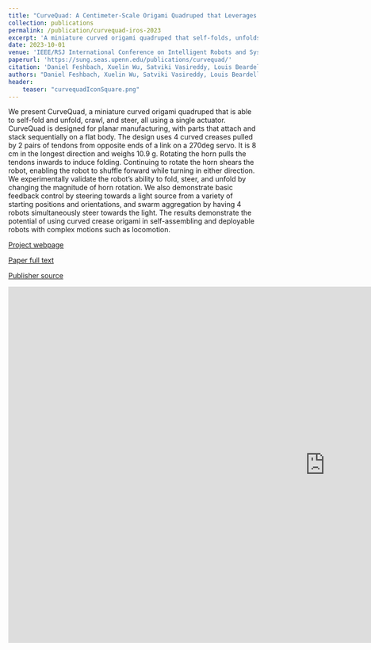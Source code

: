 ```yaml
---
title: "CurveQuad: A Centimeter-Scale Origami Quadruped that Leverages Curved Creases to Self-Fold and Crawl with One Motor"
collection: publications
permalink: /publication/curvequad-iros-2023
excerpt: 'A miniature curved origami quadruped that self-folds, unfolds, crawls, and steers using a single actuator.'
date: 2023-10-01
venue: 'IEEE/RSJ International Conference on Intelligent Robots and Systems (IROS)'
paperurl: 'https://sung.seas.upenn.edu/publications/curvequad/'
citation: 'Daniel Feshbach, Xuelin Wu, Satviki Vasireddy, Louis Beardell, Bao To, Yuliy Baryshnikov, and Cynthia Sung. "CurveQuad: A Centimeter-Scale Origami Quadruped that Leverages Curved Creases to Self-Fold and Crawl with One Motor." <i>IEEE/RSJ International Conference on Intelligent Robots and Systems (IROS)</i>. 2023.'
authors: "Daniel Feshbach, Xuelin Wu, Satviki Vasireddy, Louis Beardell, Bao To, Yuliy Baryshnikov, and Cynthia Sung"
header:
    teaser: "curvequadIconSquare.png"
---
```

We present CurveQuad, a miniature curved origami quadruped that is able to self-fold and unfold, crawl, and steer, all using a single actuator. CurveQuad is designed for planar manufacturing, with parts that attach and stack sequentially on a flat body. The design uses 4 curved creases pulled by 2 pairs of tendons from opposite ends of a link on a 270deg servo. It is 8 cm in the longest direction and weighs 10.9 g. Rotating the horn pulls the tendons inwards to induce folding. Continuing to rotate the horn shears the robot, enabling the robot to shuffle forward while turning in either direction. We experimentally validate the robot’s ability to fold, steer, and unfold by changing the magnitude of horn rotation. We also demonstrate basic feedback control by steering towards a light source from a variety of starting positions and orientations, and swarm aggregation by having 4 robots simultaneously steer towards the light. The results demonstrate the potential of using curved crease origami in self-assembling and deployable robots with complex motions such as locomotion.

[Project webpage](https://sung.seas.upenn.edu/publications/curvequad/)

[Paper full text](https://repository.upenn.edu/handle/20.500.14332/58861)

[Publisher source](https://ieeexplore.ieee.org/document/10342339)

<iframe width="1277" height="719" src="https://www.youtube.com/embed/RnSHG5F2Iek" title="CurveQuad Origami Quadruped: IROS 2023 Video Attachment (Extended)" frameborder="0" allow="accelerometer; autoplay; clipboard-write; encrypted-media; gyroscope; picture-in-picture; web-share" referrerpolicy="strict-origin-when-cross-origin" allowfullscreen></iframe>
